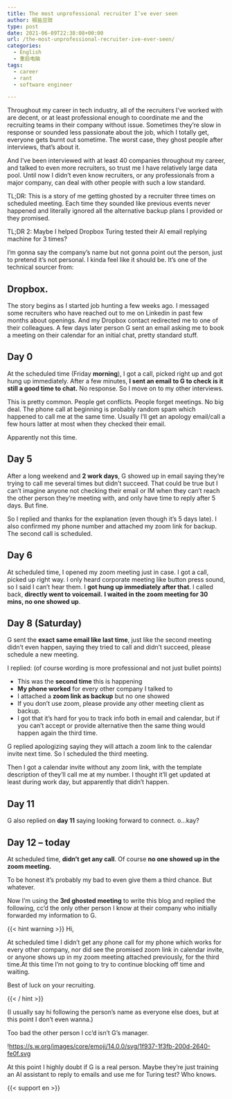 ```yaml
---
title: The most unprofessional recruiter I’ve ever seen
author: 椒盐豆豉
type: post
date: 2021-06-09T22:38:08+00:00
url: /the-most-unprofessional-recruiter-ive-ever-seen/
categories:
  - English
  - 重启电脑
tags:
  - career
  - rant
  - software engineer

---
```

Throughout my career in tech industry, all of the recruiters I’ve worked with are decent, or at least professional enough to coordinate me and the recruiting teams in their company without issue. Sometimes they’re slow in response or sounded less passionate about the job, which I totally get, everyone gets burnt out sometime. The worst case, they ghost people after interviews, that’s about it.

And I’ve been interviewed with at least 40 companies throughout my career, and talked to even more recruiters, so trust me I have relatively large data pool. Until now I didn’t even know recruiters, or any professionals from a major company, can deal with other people with such a low standard.

TL;DR: This is a story of me getting ghosted by a recruiter three times on scheduled meeting. Each time they sounded like previous events never happened and literally ignored all the alternative backup plans I provided or they promised.

TL;DR 2: Maybe I helped Dropbox Turing tested their AI email replying machine for 3 times?

I’m gonna say the company’s name but not gonna point out the person, just to pretend it’s not personal. I kinda feel like it should be. It’s one of the technical sourcer from:

## **Dropbox.**

The story begins as I started job hunting a few weeks ago. I messaged some recruiters who have reached out to me on Linkedin in past few months about openings. And my Dropbox contact redirected me to one of their colleagues. A few days later person G sent an email asking me to book a meeting on their calendar for an initial chat, pretty standard stuff.

## **Day 0**

At the scheduled time (Friday **morning**), I got a call, picked right up and got hung up immediately. After a few minutes, **I sent an email to G to check is it still a good time to chat.** No response. So I move on to my other interviews.

This is pretty common. People get conflicts. People forget meetings. No big deal. The phone call at beginning is probably random spam which happened to call me at the same time. Usually I’ll get an apology email/call a few hours latter at most when they checked their email.

Apparently not this time.

## **Day 5**

After a long weekend and **2 work days**, G showed up in email saying they’re trying to call me several times but didn’t succeed. That could be true but I can’t imagine anyone not checking their email or IM when they can’t reach the other person they’re meeting with, and only have time to reply after 5 days. But fine.

So I replied and thanks for the explanation (even though it’s 5 days late). I also confirmed my phone number and attached my zoom link for backup. The second call is scheduled.

## **Day 6**

At scheduled time, I opened my zoom meeting just in case. I got a call, picked up right way. I only heard corporate meeting like button press sound, so I said I can’t hear them. I **got hung up immediately after that**. I called back, **directly went to voicemail.** **I waited in the zoom meeting for 30 mins, no one showed up**.

## **Day 8 (Saturday)**

G sent the **exact same email like last time**, just like the second meeting didn’t even happen, saying they tried to call and didn’t succeed, please schedule a new meeting.

I replied: (of course wording is more professional and not just bullet points)

- This was the **second time** this is happening
- **My phone worked** for every other company I talked to
- I attached a **zoom link as backup** but no one showed
- If you don’t use zoom, please provide any other meeting client as backup.
- I got that it’s hard for you to track info both in email and calendar, but if you can’t accept or provide alternative then the same thing would happen again the third time.

G replied apologizing saying they will attach a zoom link to the calendar invite next time. So I scheduled the third meeting.

Then I got a calendar invite without any zoom link, with the template description of they’ll call me at my number. I thought it’ll get updated at least during work day, but apparently that didn’t happen.

## **Day 11**

G also replied on **day 11** saying looking forward to connect. o…kay?

## **Day 12 – today**

At scheduled time, **didn’t get any call**. Of course **no one showed up in the zoom meeting.**

To be honest it’s probably my bad to even give them a third chance. But whatever.

Now I’m using the **3rd ghosted meeting** to write this blog and replied the following, cc’d the only other person I know at their company who initially forwarded my information to G.

{{< hint warning >}}
Hi,

At scheduled time I didn’t get any phone call for my phone which works for every other company, nor did see the promised zoom link in calendar invite, or anyone shows up in my zoom meeting attached previously, for the third time.At this time I’m not going to try to continue blocking off time and waiting.

Best of luck on your recruiting.

{{< / hint >}}

(I usually say hi following the person’s name as everyone else does, but at this point I don’t even wanna.)

Too bad the other person I cc’d isn’t G’s manager.

!https://s.w.org/images/core/emoji/14.0.0/svg/1f937-1f3fb-200d-2640-fe0f.svg

At this point I highly doubt if G is a real person. Maybe they’re just training an AI assistant to reply to emails and use me for Turing test? Who knows.

{{< support en >}}
